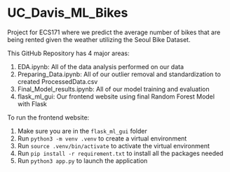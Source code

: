 # UC_Davis_ML_Bikes

Project for ECS171 where we predict the average number of bikes that are being rented given the weather utilizing the Seoul Bike Dataset.

This GitHub Repository has 4 major areas:
1. EDA.ipynb: All of the data analysis performed on our data
2. Preparing_Data.ipynb: All of our outlier removal and standardization to created ProcessedData.csv
3. Final_Model_results.ipynb: All of our model training and evaluation
4. flask_ml_gui: Our frontend website using final Random Forest Model with Flask

To run the frontend website:
1. Make sure you are in the `flask_ml_gui` folder
2. Run `python3 -m venv .venv` to create a virtual environment
3. Run `source .venv/bin/activate` to activate the virtual environment
4. Run `pip install -r requirement.txt` to install all the packages needed
5. Run `python3 app.py` to launch the application